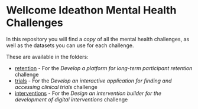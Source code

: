 # Wellcome Ideathon Mental Health Challenges

In this repository you will find a *copy* of all the mental health challenges, as well as the datasets you can use for each challenge.

These are available in the folders:

* [retention](https://github.com/WellcomeIdeathon2023/mental_health_challenges/tree/main/retention) - For the *Develop a platform for long-term participant retention* challenge
* [trials](https://github.com/WellcomeIdeathon2023/mental_health_challenges/tree/main/trials) - For the *Develop an interactive application for finding and accessing clinical trials* challenge
* [interventions](https://github.com/WellcomeIdeathon2023/mental_health_challenges/tree/main/interventions) - For the *Design an intervention builder for the development of digital interventions* challenge
